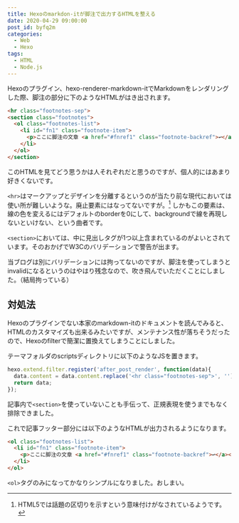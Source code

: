 ```yaml
---
title: Hexoのmarkdon-itが脚注で出力するHTMLを整える
date: 2020-04-29 09:00:00
post_id: byfq2m
categories:
  - Web
  - Hexo
tags:
  - HTML
  - Node.js
---
```


Hexoのプラグイン、hexo-renderer-markdown-itでMarkdownをレンダリングした際、脚注の部分に下のようなHTMLがはき出されます。

<!-- more -->


```html
<hr class="footnotes-sep">
<section class="footnotes">
  <ol class="footnotes-list">
    <li id="fn1" class="footnote-item">
      <p>ここに脚注の文章 <a href="#fnref1" class="footnote-backref">↩︎</a></p>
    </li>
  </ol>
</section>
```

このHTMLを見てどう思うかは人それぞれだと思うのですが、個人的にはあまり好きくないです。

`<hr>`はマークアップとデザインを分離するというのが当たり前な現代においては使い所が難しいような。廃止要素にはなってないですが。[^1] しかもこの要素は、線の色を変えるにはデフォルトのborderを0にして、backgroundで線を再現しないといけない、という曲者です。

`<section>`においては、中に見出しタグが1つ以上含まれているのがよいとされています。そのおかげでW3Cのバリデーションで警告が出ます。

当ブログは別にバリデーションには拘ってないのですが、脚注を使ってしまうとinvalidになるというのはやはり残念なので、吹き飛んでいただくことにしました。（結局拘っている）


## 対処法

Hexoのプラグインでない本家のmarkdown-itのドキュメントを読んでみると、HTMLのカスタマイズも出来るみたいですが、メンテナンス性が落ちそうだったので、Hexoのfilterで簡潔に置換えてしまうことにしました。

テーマフォルダのscriptsディレクトリに以下のようなJSを置きます。


```javascript
hexo.extend.filter.register('after_post_render', function(data){
  data.content = data.content.replace('<hr class="footnotes-sep">', '').replace('<section class="footnotes">', '').replace('</li></ol></section>', '</li></ol>');
  return data;
});
```

記事内で`<section>`を使っていないことも手伝って、正規表現を使うまでもなく排除できました。

これで記事フッター部分には以下のようなHTMLが出力されるようになります。

```html
<ol class="footnotes-list">
  <li id="fn1" class="footnote-item">
    <p>ここに脚注の文章 <a href="#fnref1" class="footnote-backref">↩︎</a></p>
  </li>
</ol>
```

`<ol>`タグのみになってかなりシンプルになりました。おしまい。

[^1]: HTML5では話題の区切りを示すという意味付けがなされているようです。
